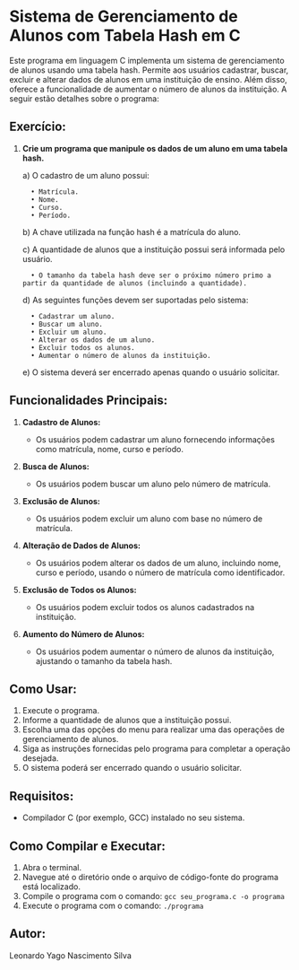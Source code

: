 # Sistema de Gerenciamento de Alunos com Tabela Hash em C

Este programa em linguagem C implementa um sistema de gerenciamento de alunos usando uma tabela hash. Permite aos usuários cadastrar, buscar, excluir e alterar dados de alunos em uma instituição de ensino. Além disso, oferece a funcionalidade de aumentar o número de alunos da instituição. A seguir estão detalhes sobre o programa:

## Exercício:

1. **Crie um programa que manipule os dados de um aluno em uma tabela hash.**

   a) O cadastro de um aluno possui:
   
         • Matrícula.
         • Nome.
         • Curso.
         • Período.
   
   b) A chave utilizada na função hash é a matrícula do aluno.
   
   c) A quantidade de alunos que a instituição possui será informada pelo usuário.
   
         • O tamanho da tabela hash deve ser o próximo número primo a partir da quantidade de alunos (incluindo a quantidade).
      
   d) As seguintes funções devem ser suportadas pelo sistema:
   
         • Cadastrar um aluno.
         • Buscar um aluno.
         • Excluir um aluno.
         • Alterar os dados de um aluno.
         • Excluir todos os alunos.
         • Aumentar o número de alunos da instituição.
      
   e) O sistema deverá ser encerrado apenas quando o usuário solicitar.

## Funcionalidades Principais:

1. **Cadastro de Alunos:**
   - Os usuários podem cadastrar um aluno fornecendo informações como matrícula, nome, curso e período.

2. **Busca de Alunos:**
   - Os usuários podem buscar um aluno pelo número de matrícula.

3. **Exclusão de Alunos:**
   - Os usuários podem excluir um aluno com base no número de matrícula.

4. **Alteração de Dados de Alunos:**
   - Os usuários podem alterar os dados de um aluno, incluindo nome, curso e período, usando o número de matrícula como identificador.

5. **Exclusão de Todos os Alunos:**
   - Os usuários podem excluir todos os alunos cadastrados na instituição.

6. **Aumento do Número de Alunos:**
   - Os usuários podem aumentar o número de alunos da instituição, ajustando o tamanho da tabela hash.

## Como Usar:

1. Execute o programa.
2. Informe a quantidade de alunos que a instituição possui.
3. Escolha uma das opções do menu para realizar uma das operações de gerenciamento de alunos.
4. Siga as instruções fornecidas pelo programa para completar a operação desejada.
5. O sistema poderá ser encerrado quando o usuário solicitar.

## Requisitos:

- Compilador C (por exemplo, GCC) instalado no seu sistema.

## Como Compilar e Executar:

1. Abra o terminal.
2. Navegue até o diretório onde o arquivo de código-fonte do programa está localizado.
3. Compile o programa com o comando: `gcc seu_programa.c -o programa`
4. Execute o programa com o comando: `./programa`

## Autor:

Leonardo Yago Nascimento Silva

